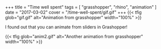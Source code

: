 +++
title = "Time well spent"
tags = [ "grasshopper", "rhino", "animation" ]
date = "2017-03-02"
cover = "/time-well-spent/gif.gif"
+++
{{< tfig glob="gif.gif" alt="Animation from grasshopper" width="100%" >}}

I found out that you can animate from sliders in Grashopper!

{{< tfig glob="anim2.gif" alt="Another animation from grasshopper" width="100%" >}}

